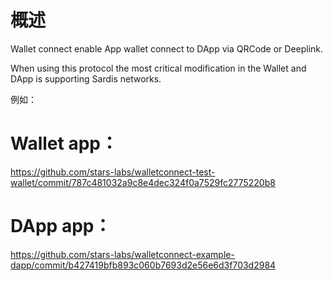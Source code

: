 # 概述

Wallet connect enable App wallet connect to DApp via QRCode or Deeplink.

When using this protocol the most critical modification in the Wallet and DApp is supporting Sardis networks.

例如：

# Wallet app：

https://github.com/stars-labs/walletconnect-test-wallet/commit/787c481032a9c8e4dec324f0a7529fc2775220b8

# DApp app：

https://github.com/stars-labs/walletconnect-example-dapp/commit/b427419bfb893c060b7693d2e56e6d3f703d2984
